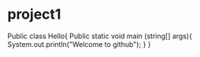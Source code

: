 # project1
Public class Hello{
Public static void main (string[] args){
System.out.println("Welcome to github");
}
}

